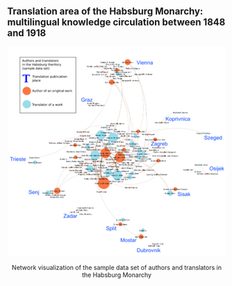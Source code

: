 ## Translation area of the Habsburg Monarchy: multilingual knowledge circulation between 1848 and 1918

![Image](https://github.com/SanjaSaric/HaDUe/blob/gh-pages/authors_translators_places_legend.png)
<p align="center">Network visualization of the sample data set of authors and translators in the Habsburg Monarchy</p>



